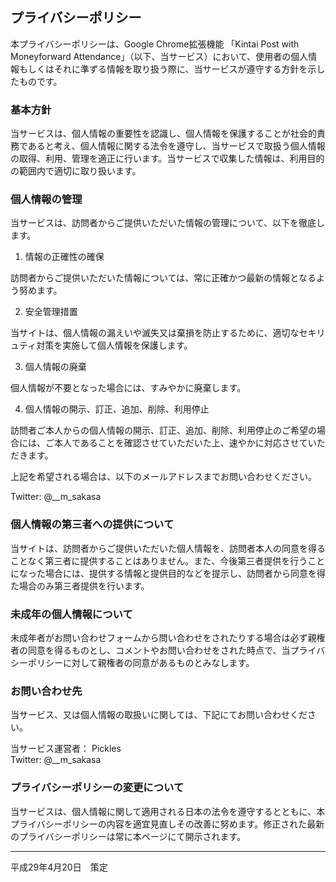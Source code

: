 ## プライバシーポリシー

本プライバシーポリシーは、Google Chrome拡張機能 「Kintai Post with Moneyforward Attendance」（以下、当サービス）において、使用者の個人情報もしくはそれに準ずる情報を取り扱う際に、当サービスが遵守する方針を示したものです。


### 基本方針

当サービスは、個人情報の重要性を認識し、個人情報を保護することが社会的責務であると考え、個人情報に関する法令を遵守し、当サービスで取扱う個人情報の取得、利用、管理を適正に行います。当サービスで収集した情報は、利用目的の範囲内で適切に取り扱います。


### 個人情報の管理

当サービスは、訪問者からご提供いただいた情報の管理について、以下を徹底します。

1. 情報の正確性の確保

訪問者からご提供いただいた情報については、常に正確かつ最新の情報となるよう努めます。

2. 安全管理措置

当サイトは、個人情報の漏えいや滅失又は棄損を防止するために、適切なセキリュティ対策を実施して個人情報を保護します。

3. 個人情報の廃棄

個人情報が不要となった場合には、すみやかに廃棄します。

4. 個人情報の開示、訂正、追加、削除、利用停止

訪問者ご本人からの個人情報の開示、訂正、追加、削除、利用停止のご希望の場合には、ご本人であることを確認させていただいた上、速やかに対応させていただきます。

上記を希望される場合は、以下のメールアドレスまでお問い合わせください。

Twitter: @__m_sakasa


### 個人情報の第三者への提供について

当サイトは、訪問者からご提供いただいた個人情報を、訪問者本人の同意を得ることなく第三者に提供することはありません。また、今後第三者提供を行うことになった場合には、提供する情報と提供目的などを提示し、訪問者から同意を得た場合のみ第三者提供を行います。


### 未成年の個人情報について

未成年者がお問い合わせフォームから問い合わせをされたりする場合は必ず親権者の同意を得るものとし、コメントやお問い合わせをされた時点で、当プライバシーポリシーに対して親権者の同意があるものとみなします。


### お問い合わせ先

当サービス、又は個人情報の取扱いに関しては、下記にてお問い合わせください。

当サービス運営者： Pickles  
Twitter: @__m_sakasa


### プライバシーポリシーの変更について

当サービスは、個人情報に関して適用される日本の法令を遵守するとともに、本プライバシーポリシーの内容を適宜見直しその改善に努めます。修正された最新のプライバシーポリシーは常に本ページにて開示されます。


---

平成29年4月20日　策定
